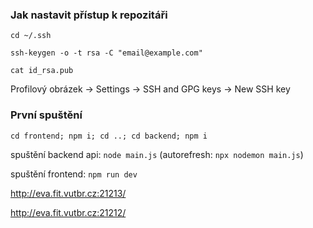 
### Jak nastavit přístup k repozitáři
`cd ~/.ssh`

`ssh-keygen -o -t rsa -C "email@example.com"`

`cat id_rsa.pub`


Profilový obrázek -> Settings -> SSH and GPG keys -> New SSH key

### První spuštění
`cd frontend; npm i; cd ..; cd backend; npm i`

spuštění backend api: `node main.js` (autorefresh: `npx nodemon main.js`)

spuštění frontend: `npm run dev`

http://eva.fit.vutbr.cz:21213/

http://eva.fit.vutbr.cz:21212/
